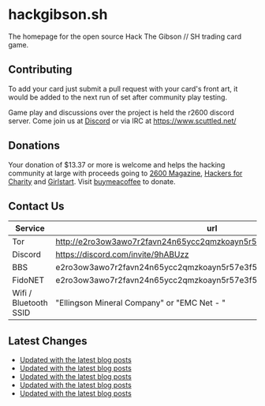 # hackgibson.sh
The homepage for the open source Hack The Gibson // SH trading card game.


## Contributing

To add your card just submit a pull request with your card's front art, it would be added to the next run of set after community play testing.

Game play and discussions over the project is held the r2600 discord server. Come join us at [Discord](https://discord.com/invite/9hABUzz) or via IRC at https://www.scuttled.net/


## Donations

Your donation of $13.37 or more is welcome and helps the hacking community at large with proceeds going to [2600 Magazine](https://2600.com/), [Hackers for Charity](https://hackersforcharity.org) and [Girlstart](https://girlstart.org).  Visit [buymeacoffee](https://www.buymeacoffee.com/hackgibson.sh) to donate.


## Contact Us

Service | url
-|-
Tor | http://e2ro3ow3awo7r2favn24n65ycc2qmzkoayn5r57e3f56nvjwdcgg32ad.onion
Discord | https://discord.com/invite/9hABUzz
BBS | e2ro3ow3awo7r2favn24n65ycc2qmzkoayn5r57e3f56nvjwdcgg32ad.onion:23
FidoNET | e2ro3ow3awo7r2favn24n65ycc2qmzkoayn5r57e3f56nvjwdcgg32ad.onion:24554
Wifi / Bluetooth SSID | "Ellingson Mineral Company" or "EMC Net - <fidonet address>"

## Latest Changes
<!-- BLOG-POST-LIST:START -->
- [Updated with the latest blog posts](https://github.com/DFW2600/hackgibson.sh/commit/0808a94730a63d23333a91b0715900c08f0969eb)
- [Updated with the latest blog posts](https://github.com/DFW2600/hackgibson.sh/commit/941c97ed7d61f15f58003bb17595ba9c56e1a977)
- [Updated with the latest blog posts](https://github.com/DFW2600/hackgibson.sh/commit/6b649967aa290f918e4c50e552760af68ec5c503)
- [Updated with the latest blog posts](https://github.com/DFW2600/hackgibson.sh/commit/0fd1963e12acccb6a37f2b69653e18a07938b325)
- [Updated with the latest blog posts](https://github.com/DFW2600/hackgibson.sh/commit/9a3114467e37ce3fc7c2f21a6d9e2694490c4dc5)
<!-- BLOG-POST-LIST:END -->
